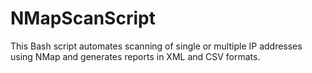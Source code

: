 # NMapScanScript
This Bash script automates scanning of single or multiple IP addresses using NMap and generates reports in XML and CSV formats.
